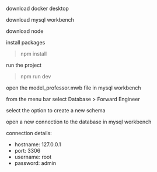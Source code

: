 download docker desktop

download mysql workbench

download node

install packages

> npm install

run the project

> npm run dev

open the model_professor.mwb file in mysql workbench

from the menu bar select Database > Forward Engineer

select the option to create a new schema

open a new connection to the database in mysql workbench

connection details:

- hostname: 127.0.0.1
- port: 3306
- username: root
- password: admin
